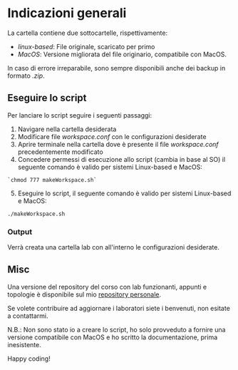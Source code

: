 # Indicazioni generali

La cartella contiene due sottocartelle, rispettivamente:

- *linux-based*: File originale, scaricato per primo 
- *MacOS*: Versione migliorata del file originario, compatibile con MacOS.

In caso di errore irreparabile, sono sempre disponibili anche dei backup in formato *.zip*.

## Eseguire lo script

Per lanciare lo script seguire i seguenti passaggi:

1. Navigare nella cartella desiderata
2. Modificare file *workspace.conf* con le configurazioni desiderate
3. Aprire terminale nella cartella dove è presente il file *workspace.conf* precedentemente modificato
4. Concedere permessi di esecuzione allo script (cambia in base al SO) il seguente comando è valido per sistemi Linux-based e MacOS:

```console
`chmod 777 makeWorkspace.sh`
```

5. Eseguire lo script, il seguente comando è valido per sistemi Linux-based e MacOS: 
```console
./makeWorkspace.sh
```

### Output
Verrà creata una cartella lab con all'interno le configurazioni desiderate.

## Misc

Una versione del repository del corso con lab funzionanti, appunti e topologie è disponibile sul mio [repository personale](https://github.com/fede-da/IDC).   

Se volete contribuire ad aggiornare i laboratori siete i benvenuti, non esitate a contattarmi.

N.B.: Non sono stato io a creare lo script, ho solo provveduto a fornire una versione compatibile con MacOS e ho scritto la documentazione, prima inesistente.

Happy coding!